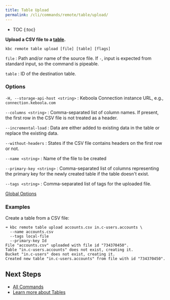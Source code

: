 ```yaml
---
title: Table Upload
permalink: /cli/commands/remote/table/upload/
---
```


* TOC
{:toc}

**Upload a CSV file to a [table](https://help.keboola.com/storage/tables/).**

```
kbc remote table upload [file] [table] [flags]
```

`file`
: Path and/or name of the source file. If `-`, input is expected from standard input, so the command is pipeable.

`table`
: ID of the destination table.

### Options

`-H, --storage-api-host <string>`
: Keboola Connection instance URL, e.g., `connection.keboola.com`

`--columns <string>`
: Comma-separated list of column names. If present, the first row in the CSV file is not treated as a header.

`--incremental-load`
: Data are either added to existing data in the table or replace the existing data.

`--without-headers`
: States if the CSV file contains headers on the first row or not.

`--name <string>`
: Name of the file to be created

`--primary-key <string>`
: Comma-separated list of columns representing the primary key for the newly created table if the table doesn't exist.

`--tags <string>`
: Comma-separated list of tags for the uploaded file.


[Global Options](/cli/commands/#global-options)

### Examples

Create a table from a CSV file:
```
➜ kbc remote table upload accounts.csv in.c-users.accounts \
  --name accounts.csv
  --tags local-file
  --primary-key Id
File "accounts.csv" uploaded with file id "734370450".
Table "in.c-users.accounts" does not exist, creating it.
Bucket "in.c-users" does not exist, creating it.
Created new table "in.c-users.accounts" from file with id "734370450".
```

## Next Steps

- [All Commands](/cli/commands/)
- [Learn more about Tables](https://help.keboola.com/storage/tables/)

